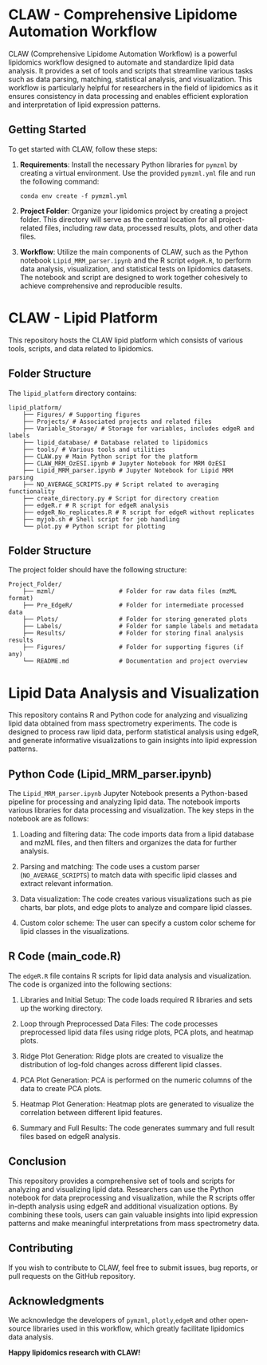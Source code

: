 # CLAW - Comprehensive Lipidome Automation Workflow

CLAW (Comprehensive Lipidome Automation Workflow) is a powerful lipidomics workflow designed to automate and standardize lipid data analysis. It provides a set of tools and scripts that streamline various tasks such as data parsing, matching, statistical analysis, and visualization. This workflow is particularly helpful for researchers in the field of lipidomics as it ensures consistency in data processing and enables efficient exploration and interpretation of lipid expression patterns.

## Getting Started

To get started with CLAW, follow these steps:

1. **Requirements**: Install the necessary Python libraries for `pymzml` by creating a virtual environment. Use the provided `pymzml.yml` file and run the following command:
    ```
    conda env create -f pymzml.yml
    ```

2. **Project Folder**: Organize your lipidomics project by creating a project folder. This directory will serve as the central location for all project-related files, including raw data, processed results, plots, and other data files.

3. **Workflow**: Utilize the main components of CLAW, such as the Python notebook `Lipid_MRM_parser.ipynb` and the R script `edgeR.R`, to perform data analysis, visualization, and statistical tests on lipidomics datasets. The notebook and script are designed to work together cohesively to achieve comprehensive and reproducible results.

# CLAW - Lipid Platform

This repository hosts the CLAW lipid platform which consists of various tools, scripts, and data related to lipidomics.

## Folder Structure

The `lipid_platform` directory contains:

```
lipid_platform/
    ├── Figures/ # Supporting figures
    ├── Projects/ # Associated projects and related files
    ├── Variable_Storage/ # Storage for variables, includes edgeR and labels
    ├── lipid_database/ # Database related to lipidomics
    ├── tools/ # Various tools and utilities
    ├── CLAW.py # Main Python script for the platform
    ├── CLAW_MRM_OzESI.ipynb # Jupyter Notebook for MRM OzESI
    ├── Lipid_MRM_parser.ipynb # Jupyter Notebook for Lipid MRM parsing
    ├── NO_AVERAGE_SCRIPTS.py # Script related to averaging functionality
    ├── create_directory.py # Script for directory creation
    ├── edgeR.r # R script for edgeR analysis
    ├── edgeR_No_replicates.R # R script for edgeR without replicates
    ├── myjob.sh # Shell script for job handling
    └── plot.py # Python script for plotting
```
## Folder Structure

The project folder should have the following structure:

```
Project_Folder/
    ├── mzml/                  # Folder for raw data files (mzML format)
    ├── Pre_EdgeR/             # Folder for intermediate processed data
    ├── Plots/                 # Folder for storing generated plots
    ├── Labels/                # Folder for sample labels and metadata
    ├── Results/               # Folder for storing final analysis results
    ├── Figures/               # Folder for supporting figures (if any)
    └── README.md              # Documentation and project overview
```



# Lipid Data Analysis and Visualization

This repository contains R and Python code for analyzing and visualizing lipid data obtained from mass spectrometry experiments. The code is designed to process raw lipid data, perform statistical analysis using edgeR, and generate informative visualizations to gain insights into lipid expression patterns.

## Python Code (Lipid_MRM_parser.ipynb)

The `Lipid_MRM_parser.ipynb` Jupyter Notebook presents a Python-based pipeline for processing and analyzing lipid data. The notebook imports various libraries for data processing and visualization. The key steps in the notebook are as follows:

1. Loading and filtering data: The code imports data from a lipid database and mzML files, and then filters and organizes the data for further analysis.

2. Parsing and matching: The code uses a custom parser (`NO_AVERAGE_SCRIPTS`) to match data with specific lipid classes and extract relevant information.

3. Data visualization: The code creates various visualizations such as pie charts, bar plots, and edge plots to analyze and compare lipid classes.

4. Custom color scheme: The user can specify a custom color scheme for lipid classes in the visualizations.

## R Code (main_code.R)

The `edgeR.R` file contains R scripts for lipid data analysis and visualization. The code is organized into the following sections:

1. Libraries and Initial Setup: The code loads required R libraries and sets up the working directory.

2. Loop through Preprocessed Data Files: The code processes preprocessed lipid data files using ridge plots, PCA plots, and heatmap plots.

3. Ridge Plot Generation: Ridge plots are created to visualize the distribution of log-fold changes across different lipid classes.

4. PCA Plot Generation: PCA is performed on the numeric columns of the data to create PCA plots.

5. Heatmap Plot Generation: Heatmap plots are generated to visualize the correlation between different lipid features.

6. Summary and Full Results: The code generates summary and full result files based on edgeR analysis.

## Conclusion

This repository provides a comprehensive set of tools and scripts for analyzing and visualizing lipid data. Researchers can use the Python notebook for data preprocessing and visualization, while the R scripts offer in-depth analysis using edgeR and additional visualization options. By combining these tools, users can gain valuable insights into lipid expression patterns and make meaningful interpretations from mass spectrometry data.


## Contributing

If you wish to contribute to CLAW, feel free to submit issues, bug reports, or pull requests on the GitHub repository.

## Acknowledgments

We acknowledge the developers of `pymzml`, `plotly`,`edgeR` and other open-source libraries used in this workflow, which greatly facilitate lipidomics data analysis.

**Happy lipidomics research with CLAW!**